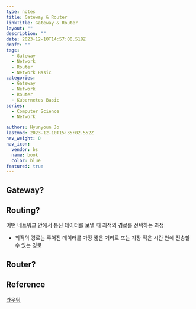 ```yaml
---
type: notes
title: Gateway & Router
linkTitle: Gateway & Router
layout: ""
description: ""
date: 2023-12-10T14:57:00.518Z
draft: ""
tags:
  - Gateway
  - Network
  - Router
  - Network Basic
categories:
  - Gateway
  - Network
  - Router
  - Kubernetes Basic
series:
  - Computer Science
  - Network

authors: Hyunyoun Jo
lastmod: 2023-12-10T15:35:02.552Z
nav_weight: 0
nav_icon:
  vendor: bs
  name: book
  color: blue
featured: true
---
```


## Gateway?

## Routing?

어떤 네트워크 안에서 통신 데이터를 보낼 때 최적의 경로를 선택하는 과정

- 최적의 경로는 주어진 데이터를 가장 짧은 거리로 또는 가장 적은 시간 안에 전송할 수 있는 경로

## Router?

## Reference

[라우팅](https://ko.wikipedia.org/wiki/%EB%9D%BC%EC%9A%B0%ED%8C%85)
